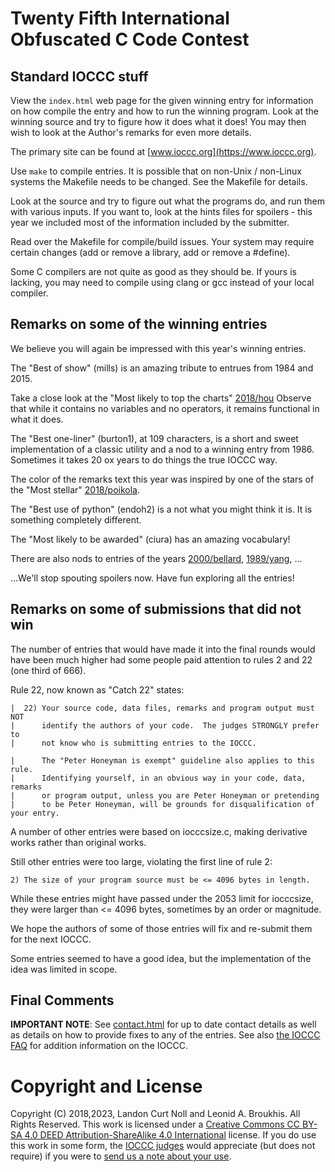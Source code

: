 # Twenty Fifth International Obfuscated C Code Contest


## Standard IOCCC stuff

View the `index.html` web page for the given winning entry for information on how
compile the entry and how to run the winning program.  Look at the winning
source and try to figure how it does what it does!  You may then wish to look at
the Author's remarks for even more details.

The primary site can be found at [www.ioccc.org](https://www.ioccc.org).

Use `make` to compile entries.  It is possible that on non-Unix / non-Linux
systems the Makefile needs to be changed.  See the Makefile for details.

Look at the source and try to figure out what the programs do, and run
them with various inputs.  If you want to, look at the hints files for
spoilers - this year we included most of the information included
by the submitter.

Read over the Makefile for compile/build issues.  Your system may require
certain changes (add or remove a library, add or remove a #define).

Some C compilers are not quite as good as they should be.  If yours is
lacking, you may need to compile using clang or gcc instead of your local
compiler.


## Remarks on some of the winning entries

We believe you will again be impressed with this year's winning entries.

The "Best of show" (mills) is an amazing tribute to entrues
from 1984 and 2015.

Take a close look at the "Most likely to top the charts" [2018/hou](hou/index.html)
Observe that while it contains no variables and no operators, it
remains functional in what it does.

The "Best one-liner" (burton1), at 109 characters, is a short and sweet
implementation of a classic utility and a nod to a winning entry from 1986.
Sometimes it takes 20 ox years to do things the true IOCCC way.

The color of the remarks text this year was inspired by one of the stars
of the "Most stellar" [2018/poikola](poikola/index.html).

The "Best use of python" (endoh2) is a not what you might think it is.
It is something completely different.

The "Most likely to be awarded" (ciura) has an amazing vocabulary!

There are also nods to entries of the years [2000/bellard](2000/bellard/index.htmk),
[1989/yang](1989/yang/index.html), ...

...We'll stop spouting spoilers now. Have fun exploring all the entries!


## Remarks on some of submissions that did not win

The number of entries that would have made it into the final rounds
would have been much higher had some people paid attention to rules 2
and 22 (one third of 666).

Rule 22, now known as "Catch 22" states:

    |  22) Your source code, data files, remarks and program output must NOT
    |      identify the authors of your code.  The judges STRONGLY prefer to
    |      not know who is submitting entries to the IOCCC.

    |      The "Peter Honeyman is exempt" guideline also applies to this rule.
    |      Identifying yourself, in an obvious way in your code, data, remarks
    |      or program output, unless you are Peter Honeyman or pretending
    |      to be Peter Honeyman, will be grounds for disqualification of your entry.

A number of other entries were based on iocccsize.c, making derivative works
rather than original works.

Still other entries were too large, violating the first line of rule 2:

    2) The size of your program source must be <= 4096 bytes in length.

While these entries might have passed under the 2053 limit for iocccsize,
they were larger than <= 4096 bytes, sometimes by an order or magnitude.

We hope the authors of some of those entries will fix and re-submit
them for the next IOCCC.

Some entries seemed to have a good idea, but the implementation of
the idea was limited in scope.


## Final Comments

**IMPORTANT NOTE**: See [contact.html](../contact.html) for up to date contact details
as well as details on how to provide fixes to any of the entries.
See also [the IOCCC FAQ](../faq.html) for addition information on the IOCCC.


# Copyright and License

Copyright (C) 2018,2023, Landon Curt Noll and Leonid A. Broukhis. All Rights Reserved.
This work is licensed under a [Creative Commons CC BY-SA 4.0 DEED Attribution-ShareAlike
4.0 International](https://creativecommons.org/licenses/by-sa/4.0/) license.
If you do use this work in some form, the [IOCCC judges](../judges.html) would appreciate
(but does not require) if you were to [send us a note about your use](../contact.html).
